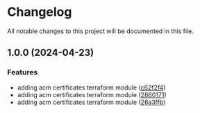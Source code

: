 # Changelog

All notable changes to this project will be documented in this file.

## 1.0.0 (2024-04-23)


### Features

* adding acm certificates terraform module ([c62f2f4](https://github.com/axetrading/terraform-aws-acm/commit/c62f2f4cc5c47e6fe968d9374c0b93f059048b9e))
* adding acm certificates terraform module ([2860171](https://github.com/axetrading/terraform-aws-acm/commit/2860171d528fe880c29d1d47f3a22552bc6a70d3))
* adding acm certificates terraform module ([26a3ffb](https://github.com/axetrading/terraform-aws-acm/commit/26a3ffb959113fe638cc848dba77fc5a9027cf96))

